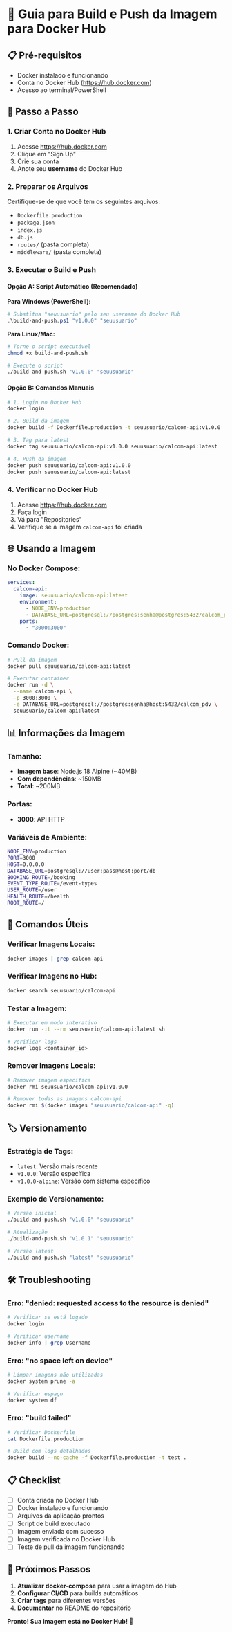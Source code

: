 # 🐳 Guia para Build e Push da Imagem para Docker Hub

## 📋 Pré-requisitos

- Docker instalado e funcionando
- Conta no Docker Hub (https://hub.docker.com)
- Acesso ao terminal/PowerShell

## 🚀 Passo a Passo

### **1. Criar Conta no Docker Hub**

1. Acesse https://hub.docker.com
2. Clique em "Sign Up"
3. Crie sua conta
4. Anote seu **username** do Docker Hub

### **2. Preparar os Arquivos**

Certifique-se de que você tem os seguintes arquivos:
- `Dockerfile.production`
- `package.json`
- `index.js`
- `db.js`
- `routes/` (pasta completa)
- `middleware/` (pasta completa)

### **3. Executar o Build e Push**

#### **Opção A: Script Automático (Recomendado)**

**Para Windows (PowerShell):**
```powershell
# Substitua "seuusuario" pelo seu username do Docker Hub
.\build-and-push.ps1 "v1.0.0" "seuusuario"
```

**Para Linux/Mac:**
```bash
# Torne o script executável
chmod +x build-and-push.sh

# Execute o script
./build-and-push.sh "v1.0.0" "seuusuario"
```

#### **Opção B: Comandos Manuais**

```bash
# 1. Login no Docker Hub
docker login

# 2. Build da imagem
docker build -f Dockerfile.production -t seuusuario/calcom-api:v1.0.0 .

# 3. Tag para latest
docker tag seuusuario/calcom-api:v1.0.0 seuusuario/calcom-api:latest

# 4. Push da imagem
docker push seuusuario/calcom-api:v1.0.0
docker push seuusuario/calcom-api:latest
```

### **4. Verificar no Docker Hub**

1. Acesse https://hub.docker.com
2. Faça login
3. Vá para "Repositories"
4. Verifique se a imagem `calcom-api` foi criada

## 🌐 Usando a Imagem

### **No Docker Compose:**

```yaml
services:
  calcom-api:
    image: seuusuario/calcom-api:latest
    environment:
      - NODE_ENV=production
      - DATABASE_URL=postgresql://postgres:senha@postgres:5432/calcom_pdv
    ports:
      - "3000:3000"
```

### **Comando Docker:**

```bash
# Pull da imagem
docker pull seuusuario/calcom-api:latest

# Executar container
docker run -d \
  --name calcom-api \
  -p 3000:3000 \
  -e DATABASE_URL=postgresql://postgres:senha@host:5432/calcom_pdv \
  seuusuario/calcom-api:latest
```

## 📊 Informações da Imagem

### **Tamanho:**
- **Imagem base**: Node.js 18 Alpine (~40MB)
- **Com dependências**: ~150MB
- **Total**: ~200MB

### **Portas:**
- **3000**: API HTTP

### **Variáveis de Ambiente:**
```bash
NODE_ENV=production
PORT=3000
HOST=0.0.0.0
DATABASE_URL=postgresql://user:pass@host:port/db
BOOKING_ROUTE=/booking
EVENT_TYPE_ROUTE=/event-types
USER_ROUTE=/user
HEALTH_ROUTE=/health
ROOT_ROUTE=/
```

## 🔧 Comandos Úteis

### **Verificar Imagens Locais:**
```bash
docker images | grep calcom-api
```

### **Verificar Imagens no Hub:**
```bash
docker search seuusuario/calcom-api
```

### **Testar a Imagem:**
```bash
# Executar em modo interativo
docker run -it --rm seuusuario/calcom-api:latest sh

# Verificar logs
docker logs <container_id>
```

### **Remover Imagens Locais:**
```bash
# Remover imagem específica
docker rmi seuusuario/calcom-api:v1.0.0

# Remover todas as imagens calcom-api
docker rmi $(docker images "seuusuario/calcom-api" -q)
```

## 🏷️ Versionamento

### **Estratégia de Tags:**
- `latest`: Versão mais recente
- `v1.0.0`: Versão específica
- `v1.0.0-alpine`: Versão com sistema específico

### **Exemplo de Versionamento:**
```bash
# Versão inicial
./build-and-push.sh "v1.0.0" "seuusuario"

# Atualização
./build-and-push.sh "v1.0.1" "seuusuario"

# Versão latest
./build-and-push.sh "latest" "seuusuario"
```

## 🛠️ Troubleshooting

### **Erro: "denied: requested access to the resource is denied"**
```bash
# Verificar se está logado
docker login

# Verificar username
docker info | grep Username
```

### **Erro: "no space left on device"**
```bash
# Limpar imagens não utilizadas
docker system prune -a

# Verificar espaço
docker system df
```

### **Erro: "build failed"**
```bash
# Verificar Dockerfile
cat Dockerfile.production

# Build com logs detalhados
docker build --no-cache -f Dockerfile.production -t test .
```

## 📋 Checklist

- [ ] Conta criada no Docker Hub
- [ ] Docker instalado e funcionando
- [ ] Arquivos da aplicação prontos
- [ ] Script de build executado
- [ ] Imagem enviada com sucesso
- [ ] Imagem verificada no Docker Hub
- [ ] Teste de pull da imagem funcionando

## 🎯 Próximos Passos

1. **Atualizar docker-compose** para usar a imagem do Hub
2. **Configurar CI/CD** para builds automáticos
3. **Criar tags** para diferentes versões
4. **Documentar** no README do repositório

**Pronto! Sua imagem está no Docker Hub!** 🎉
